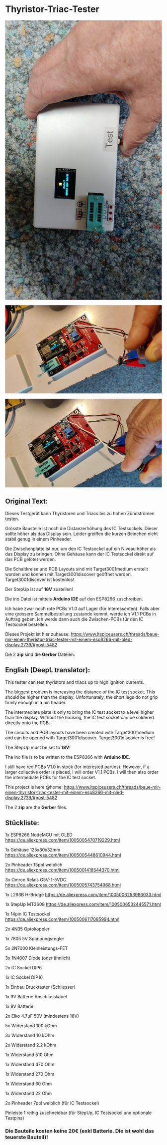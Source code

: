 # Thyristor-Triac-Tester

![](https://github.com/ltspicer/Thyristor-Triac-Tester/blob/main/gehaeuse5.jpg)

![](https://github.com/ltspicer/Thyristor-Triac-Tester/blob/main/inbetrieb1.jpg)

![](https://github.com/ltspicer/Thyristor-Triac-Tester/blob/main/inbetrieb2.jpg)


## Original Text:

Dieses Testgerät kann Thyristoren und Triacs bis zu hohen Zündströmen testen.

Grösste Baustelle ist noch die Distanzerhöhung des IC Testsockels. Dieser sollte höher als das Display sein.
Leider greiffen die kurzen Beinchen nicht stabil genug in einem Pinheader.

Die Zwischenplatte ist nur, um den IC Testsockel auf ein Niveau höher als das Display zu bringen.
Ohne Gehäuse kann der IC Testsockel direkt auf das PCB gelötet werden.

Die Schaltkreise und PCB Layouts sind mit Target3001medium erstellt worden und können mit Target3001discover geöffnet werden. Target3001discover ist kostenlos!

Der StepUp ist auf **18V** zustellen!

Die ino Datei ist mittels **Arduino IDE** auf den ESP8266 zuschreiben.

Ich habe zwar noch rote PCBs V1.0 auf Lager (für Interessenten). Falls aber eine grössere Sammelbestellung zustande kommt, werde ich V1.1 PCBs in Auftrag geben. Ich werde dann auch die Zwischen-PCBs für den IC Testsockel bestellen.

Dieses Projekt ist hier zuhause: https://www.ltspiceusers.ch/threads/baue-mir-einen-thyristor-triac-tester-mit-einem-esp8266-mit-oled-display.2739/#post-5482

Die 2 **zip** sind die **Gerber** Dateien.

## English (DeepL translator):

This tester can test thyristors and triacs up to high ignition currents.

The biggest problem is increasing the distance of the IC test socket. This should be higher than the display.
Unfortunately, the short legs do not grip firmly enough in a pin header.

The intermediate plate is only to bring the IC test socket to a level higher than the display.
Without the housing, the IC test socket can be soldered directly onto the PCB.

The circuits and PCB layouts have been created with Target3001medium and can be opened with Target3001discover. Target3001discover is free!

The StepUp must be set to **18V**!

The ino file is to be written to the ESP8266 with **Arduino IDE**.

I still have red PCBs V1.0 in stock (for interested parties). However, if a larger collective order is placed, I will order V1.1 PCBs. I will then also order the intermediate PCBs for the IC test socket.

This project is here @home: https://www.ltspiceusers.ch/threads/baue-mir-einen-thyristor-triac-tester-mit-einem-esp8266-mit-oled-display.2739/#post-5482

The 2 **zip** are the **Gerber** files.

## Stückliste:

1x  ESP8266 NodeMCU mit OLED        https://de.aliexpress.com/item/1005005470719229.html

1x  Gehäuse 125x80x32mm             https://de.aliexpress.com/item/1005005448610944.html

2x  Pinheader 15pol weiblich        https://de.aliexpress.com/item/1005001418544370.html

3x  Omron Relais G5V-1-5VDC         https://de.aliexpress.com/item/1005005743754968.html

1x  L293B H-Bridge                  https://de.aliexpress.com/item/1005006253986033.html

1x  StepUp MT3608                   https://de.aliexpress.com/item/1005006532445571.html

1x  14pin IC Testsockel             https://de.aliexpress.com/item/1005006117085994.html

2x  4N35 Optokoppler

1x  7805 5V Spannungsregler

5x  2N7000 Kleinleistungs-FET

3x  1N4007 Diode (oder ähnlich)

2x  IC Sockel DIP6

1x  IC Sockel DIP16

1x  Einbau Drucktaster (Schliesser)

1x  9V Batterie Anschlusskabel

1x  9V Batterie

2x  Elko 4.7µF 50V (mindestens 16V)

5x  Widerstand 100 kOhm

3x  Widerstand 10 kOhm

2x  Widerstand 2.2 kOhm

1x  Widerstand 510 Ohm

1x  Widerstand 470 Ohm

1x  Widerstand 270 Ohm

1x  Widerstand 60 Ohm

1x  Widerstand 22 Ohm

2x  Pinheader 7pol weiblich (für IC Testsockel)

Pinleiste 1 reihig zuschneidbar (für StepUp, IC Testsockel und optionale Testpins)


### Die Bauteile kosten keine 20€ (exkl Batterie. Die ist wohl das teuerste Bauteil)!
